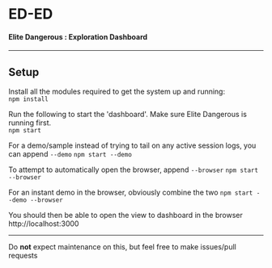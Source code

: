# ED-ED
#### Elite Dangerous : Exploration Dashboard

---

## Setup
Install all the modules required to get the system up and running:  
`npm install`

Run the following to start the 'dashboard'. Make sure Elite Dangerous is running first.  
`npm start`

For a demo/sample instead of trying to tail on any active session logs, you can append `--demo`
`npm start --demo`

To attempt to automatically open the browser, append `--browser`
`npm start --browser`

For an instant demo in the browser, obviously combine the two
`npm start --demo --browser`

You should then be able to open the view to dashboard in the browser
http://localhost:3000

---

Do **not** expect maintenance on this, but feel free to make issues/pull requests

